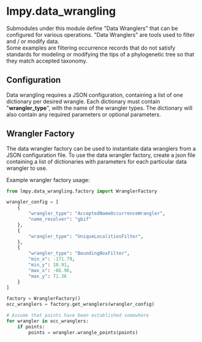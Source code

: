 # lmpy.data_wrangling

Submodules under this module define "Data Wranglers" that can be configured for
various operations. "Data Wranglers" are tools used to filter and / or modify data.  
Some examples are filtering
occurrence records that do not satisfy standards for modeling or modifying the tips of a
phylogenetic tree so that they match accepted taxonomy.

## Configuration

Data wrangling requires a JSON configuration, containing a list of one dictionary per 
desired wrangle. Each dictionary must contain "**wrangler_type**", with the name of the 
wrangler types. The dictionary will also contain any required parameters or optional 
parameters.

## Wrangler Factory

The data wrangler factory can be used to instantiate data wranglers from a JSON configuration
file.  To use the data wrangler factory, create a json file containing a list of dictionaries
with parameters for each particular data wrangler to use.

Example wrangler factory usage:

```python
from lmpy.data_wrangling.factory import WranglerFactory

wrangler_config = [
    {
        "wrangler_type": "AcceptedNameOccurrenceWrangler",
        "name_resolver": "gbif"
    },
    {
        "wrangler_type": "UniqueLocalitiesFilter",
    },
    {
        "wrangler_type": "BoundingBoxFilter",
        "min_x": -171.79,
        "min_y": 18.91,
        "max_x": -66.96,
        "max_y": 71.36
    }
]

factory = WranglerFactory()
occ_wranglers = factory.get_wranglers(wrangler_config)

# Assume that points have been established somewhere
for wrangler in occ_wranglers:
    if points:
        points = wrangler.wrangle_points(points)
```
